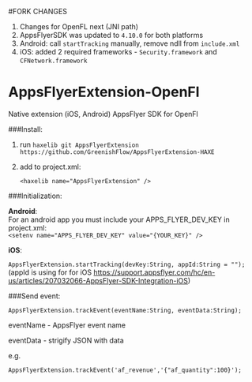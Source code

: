 #FORK CHANGES
1) Changes for OpenFL next (JNI path)
2) AppsFlyerSDK was updated to `4.10.0` for both platforms
3) Android: call `startTracking` manually, remove ndll from `include.xml`
4) iOS: added 2 required frameworks - `Security.framework` and `CFNetwork.framework`

# AppsFlyerExtension-OpenFl
Native extension (iOS, Android) AppsFlyer SDK for OpenFl

###Install:
1. run `haxelib git AppsFlyerExtension https://github.com/GreenishFlow/AppsFlyerExtension-HAXE`
2. add to project.xml:

	`<haxelib name="AppsFlyerExtension" />`
	
	
###Initialization:  

**Android**:  
For an android app you must include your APPS_FLYER_DEV_KEY in project.xml:  
`<setenv name="APPS_FLYER_DEV_KEY" value="{YOUR_KEY}" />`

**iOS**:  

`AppsFlyerExtension.startTracking(devKey:String, appId:String = "");`
(appId is using for for iOS https://support.appsflyer.com/hc/en-us/articles/207032066-AppsFlyer-SDK-Integration-iOS)

###Send event:

`AppsFlyerExtension.trackEvent(eventName:String, eventData:String);`

eventName - AppsFlyer event name

eventData - strigify JSON with data

e.g.

`AppsFlyerExtension.trackEvent('af_revenue','{"af_quantity":100}');`
